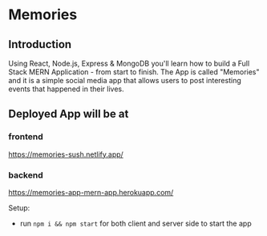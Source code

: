 # Memories

## Introduction

Using React, Node.js, Express & MongoDB you'll learn how to build a Full Stack MERN Application - from start to finish. The App is called "Memories" and it is a simple social media app that allows users to post interesting events that happened in their lives.

## Deployed App will be at

### frontend

https://memories-sush.netlify.app/

### backend

https://memories-app-mern-app.herokuapp.com/

Setup:

-   run `npm i && npm start` for both client and server side to start the app
